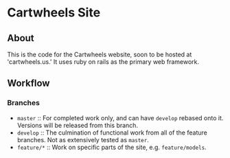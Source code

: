 Cartwheels Site
==============

## About
This is the code for the Cartwheels website, soon to be hosted at 'cartwheels.us.'  It uses ruby on rails as the primary web framework.

## Workflow

### Branches
- `master` :: For completed work only, and can have `develop` rebased onto it. Versions will be released from this branch.
- `develop` :: The culmination of functional work from all of the feature branches. Not as extensively tested as `master`.
- `feature/*` :: Work on specific parts of the site, e.g. `feature/models`.
